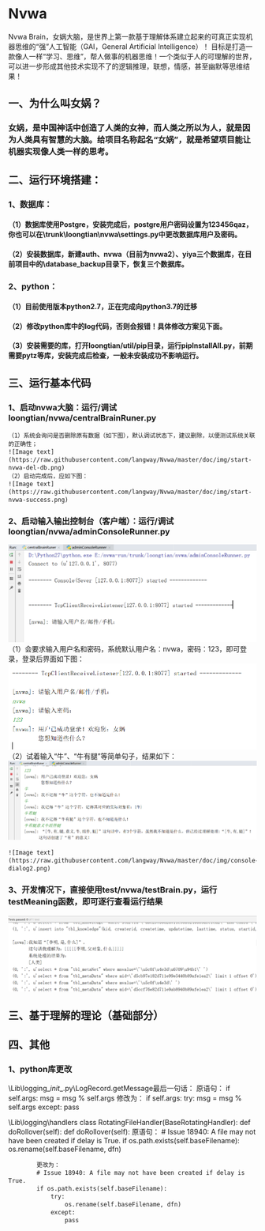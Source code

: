 # Nvwa
Nvwa Brain，女娲大脑，是世界上第一款基于理解体系建立起来的可真正实现机器思维的“强”人工智能（GAI，General Artificial Intelligence）！ 目标是打造一款像人一样“学习、思维”，帮人做事的机器思维！一个类似于人的可理解的世界，可以进一步形成其他技术实现不了的逻辑推理，联想，情感，甚至幽默等思维结果！ 

## 一、为什么叫女娲？
### 女娲，是中国神话中创造了人类的女神，而人类之所以为人，就是因为人类具有智慧的大脑。给项目名称起名“女娲”，就是希望项目能让机器实现像人类一样的思考。
## 二、运行环境搭建：
### 1、数据库：
####  （1）数据库使用Postgre，安装完成后，postgre用户密码设置为123456qaz，你也可以在\trunk\loongtian\nvwa\settings.py中更改数据库用户及密码。
####  （2）安装数据库，新建auth、nvwa（目前为nvwa2）、yiya三个数据库，在目前项目中的\database_backup目录下，恢复三个数据库。
### 2、python：
####  （1）目前使用版本python2.7，正在完成向python3.7的迁移
####  （2）修改python库中的log代码，否则会报错！具体修改方案见下面。
####  （3）安装需要的库，打开loongtian/util/pip目录，运行pipInstallAll.py，前期需要pytz等库，安装完成后检查，一般未安装成功不影响运行。

## 三、运行基本代码
### 1、启动nvwa大脑：运行/调试 loongtian/nvwa/centralBrainRuner.py
    （1）系统会询问是否删除原有数据（如下图），默认调试状态下，建议删除，以便测试系统关联的正确性；
    ![Image text](https://raw.githubusercontent.com/langway/Nvwa/master/doc/img/start-nvwa-del-db.png)
    （2）启动完成后，应如下图：
    ![Image text](https://raw.githubusercontent.com/langway/Nvwa/master/doc/img/start-nvwa-success.png)
### 2、启动输入输出控制台（客户端）：运行/调试 loongtian/nvwa/adminConsoleRunner.py
![Image text](https://raw.githubusercontent.com/langway/Nvwa/master/doc/img/start-console.png)
    （1）会要求输入用户名和密码，系统默认用户名：nvwa，密码：123，即可登录，登录后界面如下图：
    ![Image text](https://raw.githubusercontent.com/langway/Nvwa/master/doc/img/start-console-logon.png)
    （2）试着输入“牛”、“牛有腿”等简单句子，结果如下：
    ![Image text](https://raw.githubusercontent.com/langway/Nvwa/master/doc/img/console-dialog1.png)
    
    ![Image text](https://raw.githubusercontent.com/langway/Nvwa/master/doc/img/console-dialog2.png)
### 3、开发情况下，直接使用test/nvwa/testBrain.py，运行testMeaning函数，即可逐行查看运行结果
![Image text](https://raw.githubusercontent.com/langway/Nvwa/master/doc/img/console-dialog3.png)
## 三、基于理解的理论（基础部分）

## 四、其他
###  1、python库更改
\Lib\logging\__init__.py\LogRecord.getMessage最后一句话：
原语句：
if self.args:
    msg = msg % self.args
修改为：
if self.args:
    try:
        msg = msg % self.args
    except:
        pass
        
\Lib\logging\handlers
class RotatingFileHandler(BaseRotatingHandler):
    def doRollover(self):
        def doRollover(self):
            原语句：
            # Issue 18940: A file may not have been created if delay is True.
            if os.path.exists(self.baseFilename):
                os.rename(self.baseFilename, dfn)
            
            
            更改为：
            # Issue 18940: A file may not have been created if delay is True.
            if os.path.exists(self.baseFilename):
                try:
                    os.rename(self.baseFilename, dfn)
                except:
                    pass


